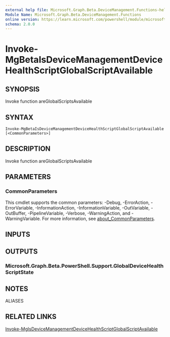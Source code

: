 ```yaml
---
external help file: Microsoft.Graph.Beta.DeviceManagement.Functions-help.xml
Module Name: Microsoft.Graph.Beta.DeviceManagement.Functions
online version: https://learn.microsoft.com/powershell/module/microsoft.graph.beta.devicemanagement.functions/invoke-mgbetaisdevicemanagementdevicehealthscriptglobalscriptavailable
schema: 2.0.0
---
```


# Invoke-MgBetaIsDeviceManagementDeviceHealthScriptGlobalScriptAvailable

## SYNOPSIS
Invoke function areGlobalScriptsAvailable

## SYNTAX

```
Invoke-MgBetaIsDeviceManagementDeviceHealthScriptGlobalScriptAvailable [<CommonParameters>]
```

## DESCRIPTION
Invoke function areGlobalScriptsAvailable

## PARAMETERS

### CommonParameters
This cmdlet supports the common parameters: -Debug, -ErrorAction, -ErrorVariable, -InformationAction, -InformationVariable, -OutVariable, -OutBuffer, -PipelineVariable, -Verbose, -WarningAction, and -WarningVariable. For more information, see [about_CommonParameters](http://go.microsoft.com/fwlink/?LinkID=113216).

## INPUTS

## OUTPUTS

### Microsoft.Graph.Beta.PowerShell.Support.GlobalDeviceHealthScriptState
## NOTES

ALIASES

## RELATED LINKS
[Invoke-MgIsDeviceManagementDeviceHealthScriptGlobalScriptAvailable](/powershell/module/Microsoft.Graph.DeviceManagement.Functions/Invoke-MgIsDeviceManagementDeviceHealthScriptGlobalScriptAvailable?view=graph-powershell-v1.0)

